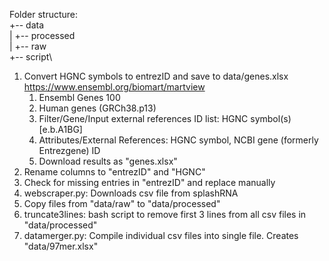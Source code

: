 Folder structure:\
+-- data\
|   +-- processed\
|   +-- raw\
+-- script\

1. Convert HGNC symbols to entrezID and save to data/genes.xlsx\
https://www.ensembl.org/biomart/martview
	1. Ensembl Genes 100
	2. Human genes (GRCh38.p13)
	3. Filter/Gene/Input external references ID list: HGNC symbol(s) [e.b.A1BG]
	4. Attributes/External References: HGNC symbol, NCBI gene (formerly Entrezgene) ID
	5. Download results as "genes.xlsx"
2. Rename columns to "entrezID" and "HGNC"
3. Check for missing entries in "entrezID" and replace manually
4. webscraper.py: Downloads csv file from splashRNA
5. Copy files from "data/raw" to "data/processed"
6. truncate3lines: bash script to remove first 3 lines from all csv files in "data/processed"
7. datamerger.py: Compile individual csv files into single file. Creates "data/97mer.xlsx"
